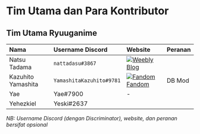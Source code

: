 # Tim Utama dan Para Kontributor

## Tim Utama Ryuuganime

| Nama | Username Discord | Website | Peranan |
| :--- | :--- | :--- | :--- |
| Natsu Tadama | `nattadasu#3867` | [![Weebly](https://www.google.com/s2/favicons?domain=weebly.com) Blog](https://tadamanatsu.weebly.com) |  |
| Kazuhito Yamashita | `YamashitaKazuhito#9781` | [![Fandom](https://www.google.com/s2/favicons?domain=community.fandom.com) Fandom](https://community.fandom.com/wiki/User:PegaxusKiller) | DB Mod |
| Yae | Yae\#7900 | - |  |
| Yehezkiel | Yeski\#2637 |  |  |

_NB: Username Discord \(dengan Discriminator\), website, dan peranan bersifat opsional_

